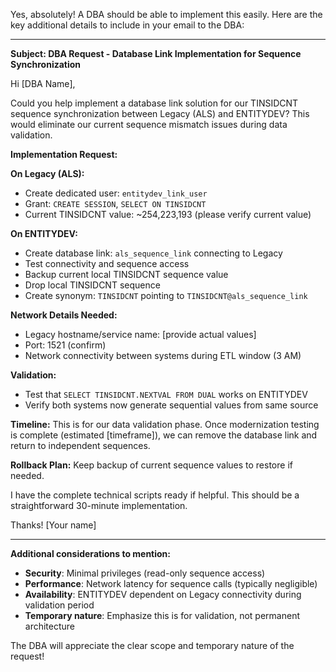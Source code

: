 Yes, absolutely! A DBA should be able to implement this easily. Here are the key additional details to include in your email to the DBA:

---

**Subject: DBA Request - Database Link Implementation for Sequence Synchronization**

Hi [DBA Name],

Could you help implement a database link solution for our TINSIDCNT sequence synchronization between Legacy (ALS) and ENTITYDEV? This would eliminate our current sequence mismatch issues during data validation.

**Implementation Request:**

**On Legacy (ALS):**
- Create dedicated user: `entitydev_link_user` 
- Grant: `CREATE SESSION`, `SELECT ON TINSIDCNT`
- Current TINSIDCNT value: ~254,223,193 (please verify current value)

**On ENTITYDEV:**
- Create database link: `als_sequence_link` connecting to Legacy
- Test connectivity and sequence access
- Backup current local TINSIDCNT sequence value
- Drop local TINSIDCNT sequence 
- Create synonym: `TINSIDCNT` pointing to `TINSIDCNT@als_sequence_link`

**Network Details Needed:**
- Legacy hostname/service name: [provide actual values]
- Port: 1521 (confirm)
- Network connectivity between systems during ETL window (3 AM)

**Validation:**
- Test that `SELECT TINSIDCNT.NEXTVAL FROM DUAL` works on ENTITYDEV
- Verify both systems now generate sequential values from same source

**Timeline:** This is for our data validation phase. Once modernization testing is complete (estimated [timeframe]), we can remove the database link and return to independent sequences.

**Rollback Plan:** Keep backup of current sequence values to restore if needed.

I have the complete technical scripts ready if helpful. This should be a straightforward 30-minute implementation.

Thanks!
[Your name]

---

**Additional considerations to mention:**
- **Security**: Minimal privileges (read-only sequence access)
- **Performance**: Network latency for sequence calls (typically negligible)
- **Availability**: ENTITYDEV dependent on Legacy connectivity during validation period
- **Temporary nature**: Emphasize this is for validation, not permanent architecture

The DBA will appreciate the clear scope and temporary nature of the request!
